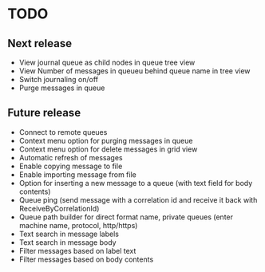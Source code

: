 TODO
====

Next release
------------
* View journal queue as child nodes in queue tree view
* View Number of messages in queueu behind queue name in tree view
* Switch journaling on/off
* Purge messages in queue

Future release
--------------
* Connect to remote queues
* Context menu option for purging messages in queue
* Context menu option for delete messages in grid view
* Automatic refresh of messages
* Enable copying message to file
* Enable importing message from file
* Option for inserting a new message to a queue (with text field for body contents)
* Queue ping (send message with a correlation id and receive it back with ReceiveByCorrelationId)
* Queue path builder for direct format name, private queues (enter machine name, protocol, http/https)
* Text search in message labels
* Text search in message body
* Filter messages based on label text
* Filter messages based on body contents